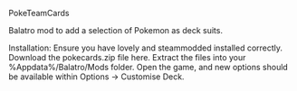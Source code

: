 PokeTeamCards

Balatro mod to add a selection of Pokemon as deck suits.

Installation:
Ensure you have lovely and steammodded installed correctly.
Download the pokecards.zip file here.
Extract the files into your %Appdata%/Balatro/Mods folder.
Open the game, and new options should be available within Options -> Customise Deck.

